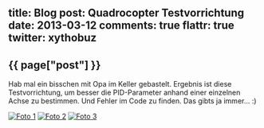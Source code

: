 title: Blog
post: Quadrocopter Testvorrichtung
date: 2013-03-12
comments: true
flattr: true
twitter: xythobuz
---

## {{ page["post"] }}
<!--%
from datetime import datetime
date = datetime.strptime(page["date"], "%Y-%m-%d").strftime("%B %d, %Y")
print "*Posted at %s.*" % date
%-->

Hab mal ein bisschen mit Opa im Keller gebastelt. Ergebnis ist diese Testvorrichtung, um besser die PID-Parameter anhand einer einzelnen Achse zu bestimmen. Und Fehler im Code zu finden. Das gibts ja immer... :)

[![Foto 1][1]][2]
[![Foto 2][3]][4]
[![Foto 3][5]][6]

 [1]: img/quadRig1_small.jpg
 [2]: img/quadRig1.jpg
 [3]: img/quadRig2_small.jpg
 [4]: img/quadRig2.jpg
 [5]: img/quadRig3_small.jpg
 [6]: img/quadRig3.jpg
